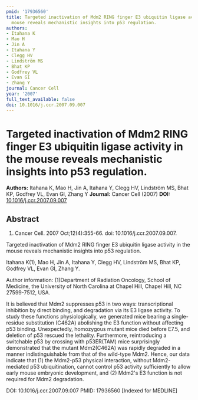 ```yaml
---
pmid: '17936560'
title: Targeted inactivation of Mdm2 RING finger E3 ubiquitin ligase activity in the
  mouse reveals mechanistic insights into p53 regulation.
authors:
- Itahana K
- Mao H
- Jin A
- Itahana Y
- Clegg HV
- Lindström MS
- Bhat KP
- Godfrey VL
- Evan GI
- Zhang Y
journal: Cancer Cell
year: '2007'
full_text_available: false
doi: 10.1016/j.ccr.2007.09.007
---
```


# Targeted inactivation of Mdm2 RING finger E3 ubiquitin ligase activity in the mouse reveals mechanistic insights into p53 regulation.
**Authors:** Itahana K, Mao H, Jin A, Itahana Y, Clegg HV, Lindström MS, Bhat KP, Godfrey VL, Evan GI, Zhang Y
**Journal:** Cancer Cell (2007)
**DOI:** [10.1016/j.ccr.2007.09.007](https://doi.org/10.1016/j.ccr.2007.09.007)

## Abstract

1. Cancer Cell. 2007 Oct;12(4):355-66. doi: 10.1016/j.ccr.2007.09.007.

Targeted inactivation of Mdm2 RING finger E3 ubiquitin ligase activity in the 
mouse reveals mechanistic insights into p53 regulation.

Itahana K(1), Mao H, Jin A, Itahana Y, Clegg HV, Lindström MS, Bhat KP, Godfrey 
VL, Evan GI, Zhang Y.

Author information:
(1)Department of Radiation Oncology, School of Medicine, the University of North 
Carolina at Chapel Hill, Chapel Hill, NC 27599-7512, USA.

It is believed that Mdm2 suppresses p53 in two ways: transcriptional inhibition 
by direct binding, and degradation via its E3 ligase activity. To study these 
functions physiologically, we generated mice bearing a single-residue 
substitution (C462A) abolishing the E3 function without affecting p53 binding. 
Unexpectedly, homozygous mutant mice died before E7.5, and deletion of p53 
rescued the lethality. Furthermore, reintroducing a switchable p53 by crossing 
with p53ER(TAM) mice surprisingly demonstrated that the mutant Mdm2(C462A) was 
rapidly degraded in a manner indistinguishable from that of the wild-type Mdm2. 
Hence, our data indicate that (1) the Mdm2-p53 physical interaction, without 
Mdm2-mediated p53 ubiquitination, cannot control p53 activity sufficiently to 
allow early mouse embryonic development, and (2) Mdm2's E3 function is not 
required for Mdm2 degradation.

DOI: 10.1016/j.ccr.2007.09.007
PMID: 17936560 [Indexed for MEDLINE]
